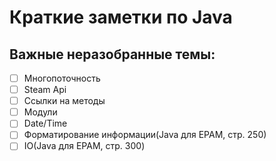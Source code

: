 # Краткие заметки по Java

## Важные неразобранные темы:
* [ ] Многопоточность
* [ ] Steam Api
* [ ] Ссылки на методы
* [ ] Модули
* [ ] Date/Time
* [ ] Форматирование информации(Java для EPAM, стр. 250)
* [ ] IO(Java для EPAM, стр. 300)
